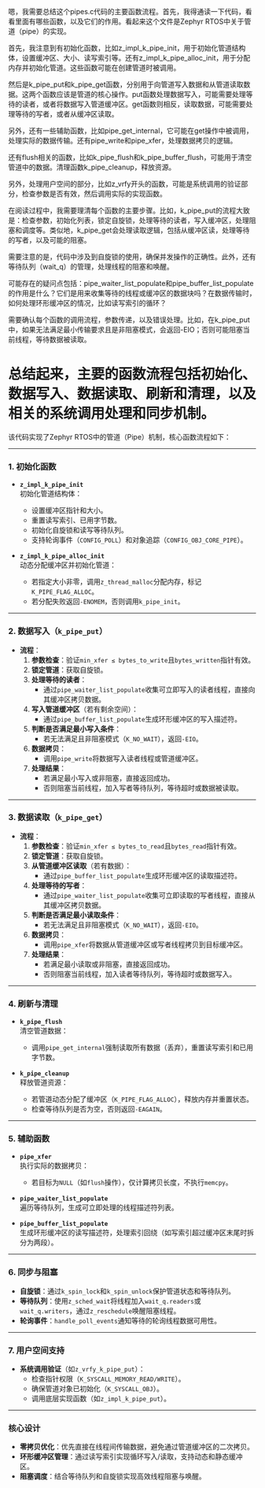 嗯，我需要总结这个pipes.c代码的主要函数流程。首先，我得通读一下代码，看看里面有哪些函数，以及它们的作用。看起来这个文件是Zephyr RTOS中关于管道（pipe）的实现。

首先，我注意到有初始化函数，比如z_impl_k_pipe_init，用于初始化管道结构体，设置缓冲区、大小、读写索引等。还有z_impl_k_pipe_alloc_init，用于分配内存并初始化管道。这些函数可能在创建管道时被调用。

然后是k_pipe_put和k_pipe_get函数，分别用于向管道写入数据和从管道读取数据。这两个函数应该是管道的核心操作。put函数处理数据写入，可能需要处理等待的读者，或者将数据写入管道缓冲区。get函数则相反，读取数据，可能需要处理等待的写者，或者从缓冲区读取。

另外，还有一些辅助函数，比如pipe_get_internal，它可能在get操作中被调用，处理实际的数据传输。还有pipe_write和pipe_xfer，处理数据拷贝的逻辑。

还有flush相关的函数，比如k_pipe_flush和k_pipe_buffer_flush，可能用于清空管道中的数据。清理函数k_pipe_cleanup，释放资源。

另外，处理用户空间的部分，比如z_vrfy开头的函数，可能是系统调用的验证部分，检查参数是否有效，然后调用实际的实现函数。

在阅读过程中，我需要理清每个函数的主要步骤。比如，k_pipe_put的流程大致是：检查参数，初始化列表，锁定自旋锁，处理等待的读者，写入缓冲区，处理阻塞和调度等。类似地，k_pipe_get会处理读取逻辑，包括从缓冲区读，处理等待的写者，以及可能的阻塞。

需要注意的是，代码中涉及到自旋锁的使用，确保并发操作的正确性。此外，还有等待队列（wait_q）的管理，处理线程的阻塞和唤醒。

可能存在的疑问点包括：pipe_waiter_list_populate和pipe_buffer_list_populate的作用是什么？它们是用来收集等待的线程或缓冲区的数据块吗？在数据传输时，如何处理环形缓冲区的情况，比如读写索引的循环？

需要确认每个函数的调用流程，参数传递，以及错误处理。比如，在k_pipe_put中，如果无法满足最小传输要求且是非阻塞模式，会返回-EIO；否则可能阻塞当前线程，等待数据被读取。

总结起来，主要的函数流程包括初始化、数据写入、数据读取、刷新和清理，以及相关的系统调用处理和同步机制。
================================================
该代码实现了Zephyr RTOS中的管道（Pipe）机制，核心函数流程如下：

---

### **1. 初始化函数**
- **`z_impl_k_pipe_init`**  
  初始化管道结构体：  
  - 设置缓冲区指针和大小。  
  - 重置读写索引、已用字节数。  
  - 初始化自旋锁和读写等待队列。  
  - 支持轮询事件（`CONFIG_POLL`）和对象追踪（`CONFIG_OBJ_CORE_PIPE`）。

- **`z_impl_k_pipe_alloc_init`**  
  动态分配缓冲区并初始化管道：  
  - 若指定大小非零，调用`z_thread_malloc`分配内存，标记`K_PIPE_FLAG_ALLOC`。  
  - 若分配失败返回`-ENOMEM`，否则调用`k_pipe_init`。

---

### **2. 数据写入（`k_pipe_put`）**
- **流程**：  
  1. **参数检查**：验证`min_xfer ≤ bytes_to_write`且`bytes_written`指针有效。  
  2. **锁定管道**：获取自旋锁。  
  3. **处理等待的读者**：  
     - 通过`pipe_waiter_list_populate`收集可立即写入的读者线程，直接向其缓冲区拷贝数据。  
  4. **写入管道缓冲区**（若有剩余空间）：  
     - 通过`pipe_buffer_list_populate`生成环形缓冲区的写入描述符。  
  5. **判断是否满足最小写入条件**：  
     - 若无法满足且非阻塞模式（`K_NO_WAIT`），返回`-EIO`。  
  6. **数据拷贝**：  
     - 调用`pipe_write`将数据写入读者线程或管道缓冲区。  
  7. **处理结果**：  
     - 若满足最小写入或非阻塞，直接返回成功。  
     - 否则阻塞当前线程，加入写者等待队列，等待超时或数据被读取。

---

### **3. 数据读取（`k_pipe_get`）**
- **流程**：  
  1. **参数检查**：验证`min_xfer ≤ bytes_to_read`且`bytes_read`指针有效。  
  2. **锁定管道**：获取自旋锁。  
  3. **从管道缓冲区读取**（若有数据）：  
     - 通过`pipe_buffer_list_populate`生成环形缓冲区的读取描述符。  
  4. **处理等待的写者**：  
     - 通过`pipe_waiter_list_populate`收集可立即读取的写者线程，直接从其缓冲区拷贝数据。  
  5. **判断是否满足最小读取条件**：  
     - 若无法满足且非阻塞模式（`K_NO_WAIT`），返回`-EIO`。  
  6. **数据拷贝**：  
     - 调用`pipe_xfer`将数据从管道缓冲区或写者线程拷贝到目标缓冲区。  
  7. **处理结果**：  
     - 若满足最小读取或非阻塞，直接返回成功。  
     - 否则阻塞当前线程，加入读者等待队列，等待超时或数据写入。

---

### **4. 刷新与清理**
- **`k_pipe_flush`**  
  清空管道数据：  
  - 调用`pipe_get_internal`强制读取所有数据（丢弃），重置读写索引和已用字节数。

- **`k_pipe_cleanup`**  
  释放管道资源：  
  - 若管道动态分配了缓冲区（`K_PIPE_FLAG_ALLOC`），释放内存并重置状态。  
  - 检查等待队列是否为空，否则返回`-EAGAIN`。

---

### **5. 辅助函数**
- **`pipe_xfer`**  
  执行实际的数据拷贝：  
  - 若目标为`NULL`（如`flush`操作），仅计算拷贝长度，不执行`memcpy`。

- **`pipe_waiter_list_populate`**  
  遍历等待队列，生成可立即处理的线程描述符列表。

- **`pipe_buffer_list_populate`**  
  生成环形缓冲区的读写描述符，处理索引回绕（如写索引超过缓冲区末尾时拆分为两段）。

---

### **6. 同步与阻塞**
- **自旋锁**：通过`k_spin_lock`和`k_spin_unlock`保护管道状态和等待队列。  
- **等待队列**：使用`z_sched_wait`将线程加入`wait_q.readers`或`wait_q.writers`，通过`z_reschedule`唤醒阻塞线程。  
- **轮询事件**：`handle_poll_events`通知等待的轮询线程数据可用性。

---

### **7. 用户空间支持**
- **系统调用验证**（如`z_vrfy_k_pipe_put`）：  
  - 检查指针权限（`K_SYSCALL_MEMORY_READ/WRITE`）。  
  - 确保管道对象已初始化（`K_SYSCALL_OBJ`）。  
  - 调用底层实现函数（如`z_impl_k_pipe_put`）。

---

### **核心设计**
- **零拷贝优化**：优先直接在线程间传输数据，避免通过管道缓冲区的二次拷贝。  
- **环形缓冲区管理**：通过读写索引实现循环写入/读取，支持动态和静态缓冲区。  
- **阻塞调度**：结合等待队列和自旋锁实现高效线程阻塞与唤醒。